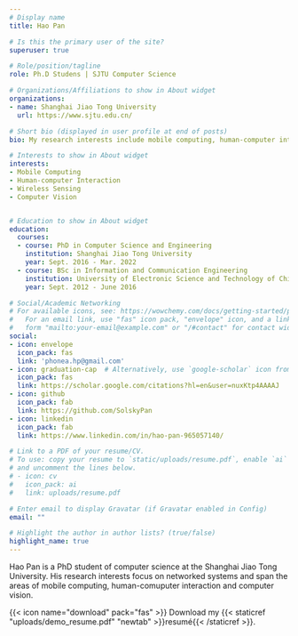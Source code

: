 ```yaml
---
# Display name
title: Hao Pan

# Is this the primary user of the site?
superuser: true

# Role/position/tagline
role: Ph.D Studens | SJTU Computer Science

# Organizations/Affiliations to show in About widget
organizations:
- name: Shanghai Jiao Tong University
  url: https://www.sjtu.edu.cn/

# Short bio (displayed in user profile at end of posts)
bio: My research interests include mobile computing, human-computer interaction and computer vision.

# Interests to show in About widget
interests:
- Mobile Computing
- Human-computer Interaction
- Wireless Sensing
- Computer Vision


# Education to show in About widget
education:
  courses:
  - course: PhD in Computer Science and Engineering
    institution: Shanghai Jiao Tong University
    year: Sept. 2016 - Mar. 2022
  - course: BSc in Information and Communication Engineering
    institution: University of Electronic Science and Technology of China
    year: Sept. 2012 - June 2016

# Social/Academic Networking
# For available icons, see: https://wowchemy.com/docs/getting-started/page-builder/#icons
#   For an email link, use "fas" icon pack, "envelope" icon, and a link in the
#   form "mailto:your-email@example.com" or "/#contact" for contact widget.
social:
- icon: envelope
  icon_pack: fas
  link: 'phonea.hp@gmail.com'
- icon: graduation-cap  # Alternatively, use `google-scholar` icon from `ai` icon pack
  icon_pack: fas
  link: https://scholar.google.com/citations?hl=en&user=nuxKtp4AAAAJ
- icon: github
  icon_pack: fab
  link: https://github.com/SolskyPan
- icon: linkedin
  icon_pack: fab
  link: https://www.linkedin.com/in/hao-pan-965057140/

# Link to a PDF of your resume/CV.
# To use: copy your resume to `static/uploads/resume.pdf`, enable `ai` icons in `params.toml`, 
# and uncomment the lines below.
# - icon: cv
#   icon_pack: ai
#   link: uploads/resume.pdf

# Enter email to display Gravatar (if Gravatar enabled in Config)
email: ""

# Highlight the author in author lists? (true/false)
highlight_name: true
---
```


Hao Pan is a PhD student of computer science at the Shanghai Jiao Tong University. His research interests focus on networked systems and span the areas of mobile computing, human-comuputer interaction and computer vision.

{{< icon name="download" pack="fas" >}} Download my {{< staticref "uploads/demo_resume.pdf" "newtab" >}}resumé{{< /staticref >}}.
